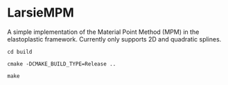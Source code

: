 # LarsieMPM

A simple implementation of the Material Point Method (MPM) in the elastoplastic framework. Currently only supports 2D and quadratic splines.

`cd build`

`cmake -DCMAKE_BUILD_TYPE=Release ..`

`make`
